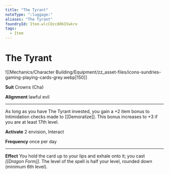 ```yaml
---
title: "The Tyrant"
noteType: ":luggage:"
aliases: "The Tyrant"
foundryId: Item.wlcCOzc806IVwkro
tags:
  - Item
---
```


# The Tyrant
![[Mechanics/Character Building/Equipment/zz_asset-files/icons-sundries-gaming-playing-cards-grey.webp|150]]

**Suit** Crowns (Cha)

**Alignment** lawful evil

* * *

As long as you have The Tyrant invested, you gain a +2 item bonus to Intimidation checks made to [[Demoralize]]. This bonus increases to +3 if you are at least 17th level.

**Activate** 2 envision, Interact

**Frequency** once per day

* * *

**Effect** You hold the card up to your lips and exhale onto it; you cast _[[Dragon Form]]_. The level of the spell is half your level, rounded down (minimum 6th level).
